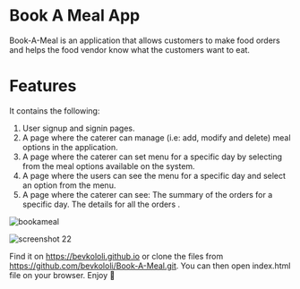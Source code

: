 # Book A Meal App
Book-A-Meal is an application that allows customers to make food orders and helps the food vendor know what the customers want to eat.

# Features
It contains the following:
1. User signup and signin pages.
2. A page where the caterer can manage (i.e: add, modify and delete) meal options in the application.
3. A page where the caterer can set menu for a specific day by selecting from the meal options available on the system.
4. A page where the users can see the menu for a specific day and select an option from the menu.
5. A page where the caterer can see:
    The summary of the orders for a  specific day.
    The details for all the orders .
    
![bookameal](https://user-images.githubusercontent.com/26184534/39098912-563bd674-467a-11e8-8c3b-38f61712c684.png)

![screenshot 22](https://user-images.githubusercontent.com/26184534/39098974-267e5582-467b-11e8-97f0-3718dd224c86.png)
    
 
Find it on https://bevkololi.github.io or clone the files from https://github.com/bevkololi/Book-A-Meal.git. You can then open index.html file on your browser. Enjoy 



